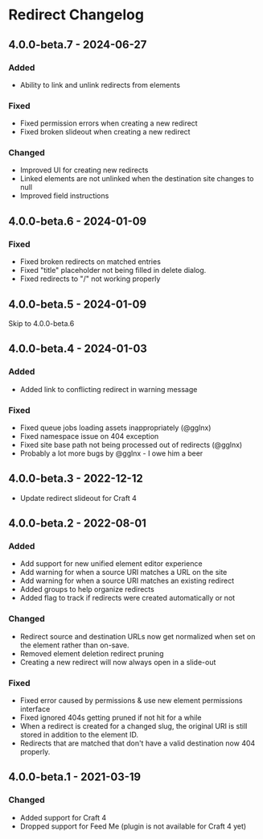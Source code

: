 # Redirect Changelog

## 4.0.0-beta.7 - 2024-06-27

### Added

- Ability to link and unlink redirects from elements

### Fixed

- Fixed permission errors when creating a new redirect
- Fixed broken slideout when creating a new redirect

### Changed

- Improved UI for creating new redirects
- Linked elements are not unlinked when the destination site changes to null
- Improved field instructions

## 4.0.0-beta.6 - 2024-01-09

### Fixed

- Fixed broken redirects on matched entries
- Fixed "title" placeholder not being filled in delete dialog.
- Fixed redirects to "/" not working properly

## 4.0.0-beta.5 - 2024-01-09

Skip to 4.0.0-beta.6

## 4.0.0-beta.4 - 2024-01-03

### Added

- Added link to conflicting redirect in warning message

### Fixed

- Fixed queue jobs loading assets inappropriately (@gglnx)
- Fixed namespace issue on 404 exception
- Fixed site base path not being processed out of redirects (@gglnx)
- Probably a lot more bugs by @gglnx - I owe him a beer

## 4.0.0-beta.3 - 2022-12-12

- Update redirect slideout for Craft 4

## 4.0.0-beta.2 - 2022-08-01

### Added

- Add support for new unified element editor experience
- Add warning for when a source URI matches a URL on the site
- Add warning for when a source URI matches an existing redirect
- Added groups to help organize redirects
- Added flag to track if redirects were created automatically or not

### Changed

- Redirect source and destination URLs now get normalized when set on the element rather than on-save.
- Removed element deletion redirect pruning
- Creating a new redirect will now always open in a slide-out

### Fixed

- Fixed error caused by permissions & use new element permissions interface
- Fixed ignored 404s getting pruned if not hit for a while
- When a redirect is created for a changed slug, the original URI is still stored in addition to the element ID.
- Redirects that are matched that don't have a valid destination now 404 properly.

## 4.0.0-beta.1 - 2021-03-19

### Changed

- Added support for Craft 4
- Dropped support for Feed Me (plugin is not available for Craft 4 yet)
